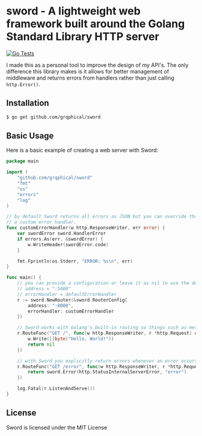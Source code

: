 # sword - A lightweight web framework built around the Golang Standard Library HTTP server
[![Go Tests](https://github.com/grqphical/sword/actions/workflows/go.yml/badge.svg)](https://github.com/grqphical/sword/actions/workflows/go.yml)

I made this as a personal tool to improve the design of my API's. The only difference this library makes is it allows for better management of middleware and
returns errors from handlers rather than just calling `http.Error()`.

## Installation

```bash
$ go get github.com/grqphical/sword
```

## Basic Usage

Here is a basic example of creating a web server with Sword:

```go
package main

import (
    "github.com/grqphical/sword"
    "fmt"
    "os"
    "errors"
    "log"
)

// by default Sword returns all errors as JSON but you can override that behaviour by creating
// a custom error handler.
func customErrorHandler(w http.ResponseWriter, err error) {
    var swordError sword.HandlerError
    if errors.As(err, &swordError) {
        w.WriteHeader(swordError.code)
    }

    fmt.Fprintln(os.Stderr, "ERROR: %s\n", err)
}

func main() {
    // you can provide a configuration or leave it as nil to use the defaults:
    // address = ":5000"
    // errorHandler = defaultErrorHandler
    r := sword.NewRouter(&sword.RouterConfig{
        address: ":8000",
        errorHandler: customErrorHandler
    })

    // Sword works with Golang's built-in routing so things such as methods and wildcards are allowed
    r.RouteFunc("GET /", func(w http.ResponseWriter, r *http.Request) error {
		w.Write([]byte("Hello, World!"))
		return nil
	})

    // with Sword you explicitly return errors whenever an error occurs in your handlers
    r.RouteFunc("GET /error", func(w http.ResponseWriter, r *http.Request) error {
		return sword.Error(http.StatusInternalServerError, "error")
	})

    log.Fatal(r.ListenAndServe())
}
```

## License

Sword is licensed under the MIT License
